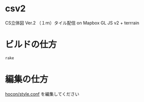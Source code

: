 # csv2
CS立体図 Ver.2 （１ｍ）タイル配信 on Mapbox GL JS v2 + terrrain

# ビルドの仕方
```zsh
rake
```

# 編集の仕方
[hocon/style.conf](hocon/style.conf) を編集してください
